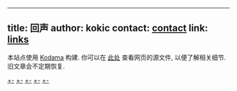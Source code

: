 
---
title: 回声
author: kokic
contact: [contact](/contact.md)
link: [links](/links.md)
---

本站点使用 [Kodama](https://github.com/kokic/kodama) 构建. 
你可以在 [此处](https://github.com/kokic/kokic.github.io) 查看网页的源文件, 以便了解相关细节. 旧文章会不定期恢复. 

[+-](/mille-plateaux/index.md#:embed)
[+-](/data-structure/index.md#:embed)
[+-](/linear-algebra/index.md#:embed)
[+-](/tutorials/index.md#:embed)
[+-](/daily-surf/index.md#:embed)
